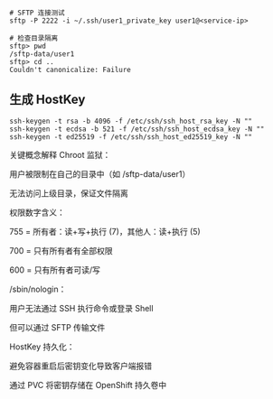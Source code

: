 ```shell
# SFTP 连接测试
sftp -P 2222 -i ~/.ssh/user1_private_key user1@<service-ip>

# 检查目录隔离
sftp> pwd
/sftp-data/user1
sftp> cd ..
Couldn't canonicalize: Failure
```

## 生成 HostKey
```shell
ssh-keygen -t rsa -b 4096 -f /etc/ssh/ssh_host_rsa_key -N ""
ssh-keygen -t ecdsa -b 521 -f /etc/ssh/ssh_host_ecdsa_key -N ""
ssh-keygen -t ed25519 -f /etc/ssh/ssh_host_ed25519_key -N ""
```

关键概念解释
Chroot 监狱：

用户被限制在自己的目录中（如 /sftp-data/user1）

无法访问上级目录，保证文件隔离

权限数字含义：

755 = 所有者：读+写+执行 (7)，其他人：读+执行 (5)

700 = 只有所有者有全部权限

600 = 只有所有者可读/写

/sbin/nologin：

用户无法通过 SSH 执行命令或登录 Shell

但可以通过 SFTP 传输文件

HostKey 持久化：

避免容器重启后密钥变化导致客户端报错

通过 PVC 将密钥存储在 OpenShift 持久卷中
